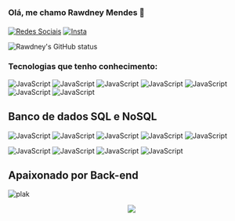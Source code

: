 ### Olá, me chamo Rawdney Mendes 👋
#### 

[![Redes Sociais](https://img.shields.io/badge/LinkedIn-0077B5?style=for-the-badge&logo=linkedin&logoColor=white)](https://www.linkedin.com/in/rawdney-mendes-a74aa2187/) 
[![Insta](https://img.shields.io/badge/Instagram-E4405F?style=for-the-badge&logo=instagram&logoColor=white)](https://www.instagram.com/rawdney.mendes/)

![Rawdney's GitHub status](https://github-readme-stats.vercel.app/api?username=RawdneyGoncalves&show_icons=true&theme=dark)

### Tecnologias que tenho conhecimento: 


![JavaScript](https://img.shields.io/badge/JavaScript-323330?style=for-the-badge&logo=javascript&logoColor=F7DF1E)
![JavaScript](https://img.shields.io/badge/TypeScript-007ACC?style=for-the-badge&logo=typescript&logoColor=white)
![JavaScript](https://img.shields.io/badge/Node.js-43853D?style=for-the-badge&logo=node.js&logoColor=white)
![JavaScript](https://img.shields.io/badge/Express.js-404D59?style=for-the-badge)
![JavaScript](https://img.shields.io/badge/Lua-2C2D72?style=for-the-badge&logo=lua&logoColor=white)
![JavaScript](https://img.shields.io/badge/PHP-777BB4?style=for-the-badge&logo=php&logoColor=white)
![JavaScript](https://img.shields.io/badge/Laravel-FF2D20?style=for-the-badge&logo=laravel&logoColor=white)
## Banco de dados SQL e NoSQL
![JavaScript](https://img.shields.io/badge/MySQL-00000F?style=for-the-badge&logo=mysql&logoColor=white)
![JavaScript](https://img.shields.io/badge/MongoDB-4EA94B?style=for-the-badge&logo=mongodb&logoColor=white)
![JavaScript](https://img.shields.io/badge/PostgreSQL-316192?style=for-the-badge&logo=postgresql&logoColor=white)
![JavaScript](https://img.shields.io/badge/SQLite-07405E?style=for-the-badge&logo=sqlite&logoColor=white)
![JavaScript](https://img.shields.io/badge/Amazon%20DynamoDB-4053D6?style=for-the-badge&logo=Amazon%20DynamoDB&logoColor=white)

![JavaScript](https://img.shields.io/badge/MariaDB-003545?style=for-the-badge&logo=mariadb&logoColor=white)
![JavaScript](https://img.shields.io/badge/Elastic_Search-005571?style=for-the-badge&logo=elasticsearch&logoColor=white)
![JavaScript](https://img.shields.io/badge/Cassandra-1287B1?style=for-the-badge&logo=apache%20cassandra&logoColor=white)
![JavaScript](https://img.shields.io/badge/redis-%23DD0031.svg?&style=for-the-badge&logo=redis&logoColor=whit)

## Apaixonado por Back-end 



![plak](https://github-readme-stats.vercel.app/api/top-langs/?username=RawdneyGoncalves&theme=blue-green)

 <p align="center"> <img alingn="center" src="https://profile-counter.glitch.me/RawdneyGoncalves/count.svg" /></p>

